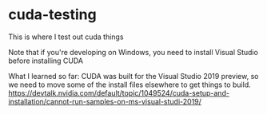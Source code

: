 # cuda-testing
This is where I test out cuda things

Note that if you're developing on Windows, you need to install Visual Studio before installing CUDA

What I learned so far: CUDA was built for the Visual Studio 2019 preview, so we need to move some of the install files elsewhere to get 
things to build.
https://devtalk.nvidia.com/default/topic/1049524/cuda-setup-and-installation/cannot-run-samples-on-ms-visual-studi-2019/



